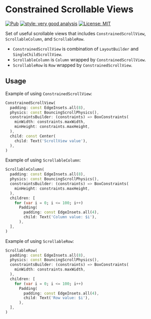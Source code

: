 # Constrained Scrollable Views

<p>
<a href="https://pub.dev/packages/constrained_scrollable_views"><img src="https://img.shields.io/pub/v/constrained_scrollable_views.svg" alt="Pub"></a>
<a href="https://pub.dev/packages/very_good_analysis"><img src="https://img.shields.io/badge/style-very_good_analysis-B22C89.svg" alt="style: very good analysis"></a>
<a href="https://opensource.org/licenses/MIT"><img src="https://img.shields.io/badge/license-MIT-purple.svg" alt="License: MIT"></a>
</p>

Set of useful scrollable views that includes `ConstrainedScrollView`, `ScrollableColumn`, and `ScrollableRow`.
* `ConstrainedScrollView` is combination of `LayoutBuilder` and `SingleChildScrollView`.
* `ScrollableColumn` is `Column` wrapped by `ConstrainedScrollView`.
* `ScrollableRow` is `Row` wrapped by `ConstrainedScrollView`.

## Usage
Example of using `ConstrainedScrollView`:
```dart
ConstrainedScrollView(
  padding: const EdgeInsets.all(8),
  physics: const BouncingScrollPhysics(),
  constraintsBuilder: (constraints) => BoxConstraints(
    minWidth: constraints.maxWidth,
    minHeight: constraints.maxHeight,
  ),
  child: const Center(
    child: Text('ScrollView value'),
  ),
)
```

Example of using `ScrollableColumn`:
```dart
ScrollableColumn(
  padding: const EdgeInsets.all(8),
  physics: const BouncingScrollPhysics(),
  constraintsBuilder: (constraints) => BoxConstraints(
    minHeight: constraints.maxHeight,
  ),
  children: [
    for (var i = 0; i <= 100; i++)
      Padding(
        padding: const EdgeInsets.all(4),
        child: Text('Column value: $i'),
      ),
  ],
)
```

Example of using `ScrollableRow`:
```dart
ScrollableRow(
  padding: const EdgeInsets.all(8),
  physics: const BouncingScrollPhysics(),
  constraintsBuilder: (constraints) => BoxConstraints(
    minWidth: constraints.maxWidth,
  ),
  children: [
    for (var i = 0; i <= 100; i++)
      Padding(
        padding: const EdgeInsets.all(4),
        child: Text('Row value: $i'),
      ),
  ],
)
```

